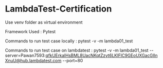 # LambdaTest-Certification

Use venv folder as virtual environment

Framework Used : Pytest

Commands to run test case locally :
pytest -v -m lambda01_test

Commands to run test case on lambdatest :
pytest -v -m lambda01_test --server=Pawan7593:qfkUErkaIHsBML8UacNKqtZzyt6LKlFlC9GEoUXGacGlInXnuU@hub.lambdatest.com --port=80 


